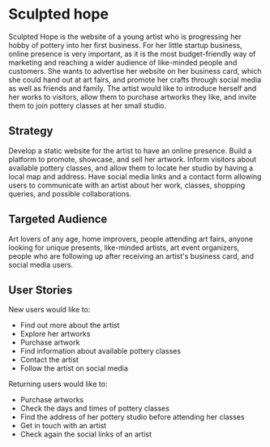 # Sculpted hope

Sculpted Hope is the website of a young artist who is progressing her hobby of pottery into her first business. For her little startup business, online presence is very important, as it is the most budget-friendly way of marketing and reaching a wider audience of like-minded people and customers. She wants to advertise her website on her business card, which she could hand out at art fairs, and promote her crafts through social media as well as friends and family. The artist would like to introduce herself and her works to visitors, allow them to purchase artworks they like, and invite them to join pottery classes at her small studio. 

## Strategy

Develop a static website for the artist to have an online presence. Build a platform to promote, showcase, and sell her artwork. Inform visitors about available pottery classes,  and allow them to locate her studio by having a local map and address. Have social media links and a contact form allowing users to communicate with an artist about her work, classes, shopping queries, and possible collaborations.

## Targeted Audience

Art lovers of any age, home improvers, people attending art fairs, anyone looking for unique presents, like-minded artists, art event organizers, people who are following up after receiving an artist's business card, and social media users.

## User Stories

New users would like to:

- Find out more about the artist
- Explore her artworks
- Purchase artwork 
- Find information about available pottery classes 
- Contact the artist 
- Follow the artist on social media

Returning users would like to:

- Purchase artworks
- Check the days and times of pottery classes
- Find the address of her pottery studio before attending her classes
- Get in touch with an artist
- Check again the social links of an artist